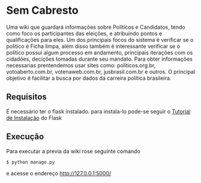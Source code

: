 Sem Cabresto
============

Uma wiki que guardará informações sobre Políticos e Candidatos, tendo como foco os participantes das eleições, e atribuindo pontos e qualificações para eles. Um dos principais focos do sistema é verificar se o politico é Ficha limpa, além disso também é interessante verificar se o político possui algum processo em andamento, principais iterações com os cidadões, decições tomadas durante seu mandato. Para obter informações necessarias prentendemos usar sites como: politicos.org.br, votoaberto.com.br, votenaweb.com.br, jusbrasil.com.br e outros. O principal objetivo é facilitar a busca por dados da carreira política brasileira.

Requisitos
----------

É necessário ter o flask instalado. para instala-lo pode-se seguir o [Tutorial de Instalação](http://flask.pocoo.org/docs/installation/) do Flask

Execução
--------

Para executar a previa da wiki rose seguinte comando

```
$ python manage.py
```

e acesse o endereço http://127.0.0.1:5000/